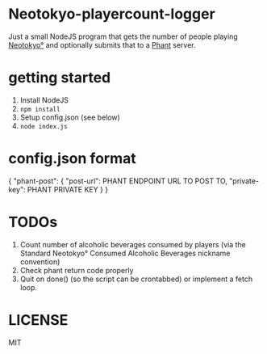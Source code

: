 # Neotokyo-playercount-logger

Just a small NodeJS program that gets the number of people playing [Neotokyo°](http://store.steampowered.com/app/244630/) and optionally submits that to a [Phant](http://phant.io/) server.

# getting started

1. Install NodeJS
2. `npm install`
3. Setup config.json (see below)
4. `node index.js`

# config.json format

{
	"phant-post": {
		"post-url": PHANT ENDPOINT URL TO POST TO,
		"private-key": PHANT PRIVATE KEY
	}
}

# TODOs

1. Count number of alcoholic beverages consumed by players (via the Standard Neotokyo° Consumed Alcoholic Beverages nickname convention)
2. Check phant return code properly
3. Quit on done() (so the script can be crontabbed) or implement a fetch loop.

# LICENSE

MIT
